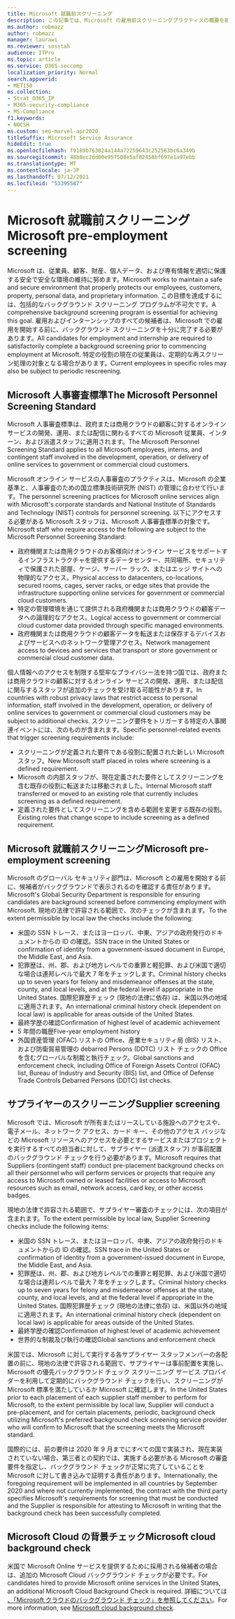 ```yaml
---
title: Microsoft 就職前スクリーニング
description: この記事では、Microsoft の雇用前スクリーニングプラクティスの概要を確認Microsoft 365。
ms.author: robmazz
author: robmazz
manager: laurawi
ms.reviewer: sosstah
audience: ITPro
ms.topic: article
ms.service: O365-seccomp
localization_priority: Normal
search.appverid:
- MET150
ms.collection:
- Strat_O365_IP
- M365-security-compliance
- MS-Compliance
f1.keywords:
- NOCSH
ms.custom: seo-marvel-apr2020
titleSuffix: Microsoft Service Assurance
hideEdit: true
ms.openlocfilehash: f9189b763824a144a72259643c252563bc6a349b
ms.sourcegitcommit: 48b8ec2dd00e957508e5af82458bf697e1a97ebb
ms.translationtype: MT
ms.contentlocale: ja-JP
ms.lasthandoff: 07/12/2021
ms.locfileid: "53395587"
---
```

# <a name="microsoft-pre-employment-screening"></a><span data-ttu-id="ec0ba-103">Microsoft 就職前スクリーニング</span><span class="sxs-lookup"><span data-stu-id="ec0ba-103">Microsoft pre-employment screening</span></span>

<span data-ttu-id="ec0ba-104">Microsoft は、従業員、顧客、財産、個人データ、および専有情報を適切に保護する安全で安全な環境の維持に努めます。</span><span class="sxs-lookup"><span data-stu-id="ec0ba-104">Microsoft works to maintain a safe and secure environment that properly protects our employees, customers, property, personal data, and proprietary information.</span></span> <span data-ttu-id="ec0ba-105">この目標を達成するには、包括的なバックグラウンド スクリーニング プログラムが不可欠です。</span><span class="sxs-lookup"><span data-stu-id="ec0ba-105">A comprehensive background screening program is essential for achieving this goal.</span></span> <span data-ttu-id="ec0ba-106">雇用およびインターンシップのすべての候補者は、Microsoft での雇用を開始する前に、バックグラウンド スクリーニングを十分に完了する必要があります。</span><span class="sxs-lookup"><span data-stu-id="ec0ba-106">All candidates for employment and internship are required to satisfactorily complete a background screening prior to commencing employment at Microsoft.</span></span> <span data-ttu-id="ec0ba-107">特定の役割の現在の従業員は、定期的な再スクリーン処理の対象となる場合があります。</span><span class="sxs-lookup"><span data-stu-id="ec0ba-107">Current employees in specific roles may also be subject to periodic rescreening.</span></span>

## <a name="the-microsoft-personnel-screening-standard"></a><span data-ttu-id="ec0ba-108">Microsoft 人事審査標準</span><span class="sxs-lookup"><span data-stu-id="ec0ba-108">The Microsoft Personnel Screening Standard</span></span>

<span data-ttu-id="ec0ba-109">Microsoft 人事審査標準は、政府または商用クラウドの顧客に対するオンライン サービスの開発、運用、または配信に関わるすべての Microsoft 従業員、インターン、および派遣スタッフに適用されます。</span><span class="sxs-lookup"><span data-stu-id="ec0ba-109">The Microsoft Personnel Screening Standard applies to all Microsoft employees, interns, and contingent staff involved in the development, operation, or delivery of online services to government or commercial cloud customers.</span></span>

<span data-ttu-id="ec0ba-110">Microsoft オンライン サービスの人事審査のプラクティスは、Microsoft の企業基準と、人事審査のための国立標準技術研究所 (NIST) の管理に合わせて行います。</span><span class="sxs-lookup"><span data-stu-id="ec0ba-110">The personnel screening practices for Microsoft online services align with Microsoft's corporate standards and National Institute of Standards and Technology (NIST) controls for personnel screening.</span></span> <span data-ttu-id="ec0ba-111">以下にアクセスする必要がある Microsoft スタッフは、Microsoft 人事審査標準の対象です。</span><span class="sxs-lookup"><span data-stu-id="ec0ba-111">Microsoft staff who require access to the following are subject to the Microsoft Personnel Screening Standard:</span></span>

- <span data-ttu-id="ec0ba-112">政府機関または商用クラウドのお客様向けオンライン サービスをサポートするインフラストラクチャを提供するデータセンター、共同場所、セキュリティで保護された部屋、ケージ、サーバー ラック、またはエッジ サイトへの物理的なアクセス。</span><span class="sxs-lookup"><span data-stu-id="ec0ba-112">Physical access to datacenters, co-locations, secured rooms, cages, server racks, or edge sites that provide the infrastructure supporting online services for government or commercial cloud customers.</span></span>
- <span data-ttu-id="ec0ba-113">特定の管理環境を通じて提供される政府機関または商用クラウドの顧客データへの論理的なアクセス。</span><span class="sxs-lookup"><span data-stu-id="ec0ba-113">Logical access to government or commercial cloud customer data provided through specific managed environments.</span></span>
- <span data-ttu-id="ec0ba-114">政府機関または商用クラウドの顧客データを転送または保存するデバイスおよびサービスへのネットワーク管理アクセス。</span><span class="sxs-lookup"><span data-stu-id="ec0ba-114">Network management access to devices and services that transport or store government or commercial cloud customer data.</span></span>

<span data-ttu-id="ec0ba-115">個人情報へのアクセスを制限する堅牢なプライバシー法を持つ国では、政府または商用クラウドの顧客に対するオンライン サービスの開発、運用、または配信に関与するスタッフが追加のチェックを受け取る可能性があります。</span><span class="sxs-lookup"><span data-stu-id="ec0ba-115">In countries with robust privacy laws that restrict access to personal information, staff involved in the development, operation, or delivery of online services to government or commercial cloud customers may be subject to additional checks.</span></span> <span data-ttu-id="ec0ba-116">スクリーニング要件をトリガーする特定の人事関連イベントには、次のものが含まれます。</span><span class="sxs-lookup"><span data-stu-id="ec0ba-116">Specific personnel-related events that trigger screening requirements include:</span></span>

- <span data-ttu-id="ec0ba-117">スクリーニングが定義された要件である役割に配置された新しい Microsoft スタッフ。</span><span class="sxs-lookup"><span data-stu-id="ec0ba-117">New Microsoft staff placed in roles where screening is a defined requirement.</span></span>
- <span data-ttu-id="ec0ba-118">Microsoft の内部スタッフが、現在定義された要件としてスクリーニングを含む既存の役割に転送または移動されました。</span><span class="sxs-lookup"><span data-stu-id="ec0ba-118">Internal Microsoft staff transferred or moved to an existing role that currently includes screening as a defined requirement.</span></span>
- <span data-ttu-id="ec0ba-119">定義された要件としてスクリーニングを含める範囲を変更する既存の役割。</span><span class="sxs-lookup"><span data-stu-id="ec0ba-119">Existing roles that change scope to include screening as a defined requirement.</span></span>

## <a name="microsoft-pre-employment-screening"></a><span data-ttu-id="ec0ba-120">Microsoft 就職前スクリーニング</span><span class="sxs-lookup"><span data-stu-id="ec0ba-120">Microsoft pre-employment screening</span></span>

<span data-ttu-id="ec0ba-121">Microsoft のグローバル セキュリティ部門は、Microsoft との雇用を開始する前に、候補者がバックグラウンドで表示されるのを確認する責任があります。</span><span class="sxs-lookup"><span data-stu-id="ec0ba-121">Microsoft's Global Security Department is responsible for ensuring candidates are background screened before commencing employment with Microsoft.</span></span>
<span data-ttu-id="ec0ba-122">現地の法律で許容される範囲で、次のチェックが含まれます。</span><span class="sxs-lookup"><span data-stu-id="ec0ba-122">To the extent permissible by local law the checks include the following:</span></span>

- <span data-ttu-id="ec0ba-123">米国の SSN トレース、またはヨーロッパ、中東、アジアの政府発行のドキュメントからの ID の確認。</span><span class="sxs-lookup"><span data-stu-id="ec0ba-123">SSN trace in the United States or confirmation of identity from a government-issued document in Europe, the Middle East, and Asia.</span></span>
- <span data-ttu-id="ec0ba-124">犯罪歴は、州、郡、および地方レベルでの重罪と軽犯罪、および米国で適切な場合は連邦レベルで最大 7 年をチェックします。</span><span class="sxs-lookup"><span data-stu-id="ec0ba-124">Criminal history checks up to seven years for felony and misdemeanor offenses at the state, county, and local levels, and at the federal level if appropriate in the United States.</span></span> <span data-ttu-id="ec0ba-125">国際犯罪歴チェック (現地の法律に依存) は、米国以外の地域に適用されます。</span><span class="sxs-lookup"><span data-stu-id="ec0ba-125">An international criminal history check (dependent on local law) is applicable for areas outside of the United States.</span></span>
- <span data-ttu-id="ec0ba-126">最終学歴の確認</span><span class="sxs-lookup"><span data-stu-id="ec0ba-126">Confirmation of highest level of academic achievement</span></span>
- <span data-ttu-id="ec0ba-127">5 年間の職歴</span><span class="sxs-lookup"><span data-stu-id="ec0ba-127">Five-year employment history</span></span>
- <span data-ttu-id="ec0ba-128">外国資産管理 (OFAC) リストの Office、産業セキュリティ局 (BIS) リスト、および防衛貿易管理の debarred Persons (DDTC) リスト チェックの Office を含むグローバルな制裁と執行チェック。</span><span class="sxs-lookup"><span data-stu-id="ec0ba-128">Global sanctions and enforcement check, including Office of Foreign Assets Control (OFAC) list, Bureau of Industry and Security (BIS) list, and Office of Defense Trade Controls Debarred Persons (DDTC) list checks.</span></span>

## <a name="supplier-screening"></a><span data-ttu-id="ec0ba-129">サプライヤーのスクリーニング</span><span class="sxs-lookup"><span data-stu-id="ec0ba-129">Supplier screening</span></span>

<span data-ttu-id="ec0ba-130">Microsoft では、Microsoft が所有またはリースしている施設へのアクセスや、電子メール、ネットワーク アクセス、カード キー、その他のアクセス バッジなどの Microsoft リソースへのアクセスを必要とするサービスまたはプロジェクトを実行するすべての担当者に対して、サプライヤー (派遣スタッフ) が事前配置のバックグラウンド チェックを行う必要があります。</span><span class="sxs-lookup"><span data-stu-id="ec0ba-130">Microsoft requires that Suppliers (contingent staff) conduct pre-placement background checks on all their personnel who will perform services or projects that require any access to Microsoft owned or leased facilities or access to Microsoft resources such as email, network access, card key, or other access badges.</span></span>

<span data-ttu-id="ec0ba-131">現地の法律で許容される範囲で、サプライヤー審査のチェックには、次の項目が含まれます。</span><span class="sxs-lookup"><span data-stu-id="ec0ba-131">To the extent permissible by local law, Supplier Screening checks include the following items:</span></span>

- <span data-ttu-id="ec0ba-132">米国の SSN トレース、またはヨーロッパ、中東、アジアの政府発行のドキュメントからの ID の確認。</span><span class="sxs-lookup"><span data-stu-id="ec0ba-132">SSN trace in the United States or confirmation of identity from a government-issued document in Europe, the Middle East, and Asia.</span></span>
- <span data-ttu-id="ec0ba-133">犯罪歴は、州、郡、および地方レベルでの重罪と軽犯罪、および米国で適切な場合は連邦レベルで最大 7 年をチェックします。</span><span class="sxs-lookup"><span data-stu-id="ec0ba-133">Criminal history checks up to seven years for felony and misdemeanor offenses at the state, county, and local levels, and at the federal level if appropriate in the United States.</span></span> <span data-ttu-id="ec0ba-134">国際犯罪歴チェック (現地の法律に依存) は、米国以外の地域に適用されます。</span><span class="sxs-lookup"><span data-stu-id="ec0ba-134">An international criminal history check (dependent on local law) is applicable for areas outside of the United States.</span></span>
- <span data-ttu-id="ec0ba-135">最終学歴の確認</span><span class="sxs-lookup"><span data-stu-id="ec0ba-135">Confirmation of highest level of academic achievement</span></span>
- <span data-ttu-id="ec0ba-136">世界的な制裁及び執行の確認</span><span class="sxs-lookup"><span data-stu-id="ec0ba-136">Global sanctions and enforcement check</span></span>

<span data-ttu-id="ec0ba-137">米国では、Microsoft に対して実行する各サプライヤー スタッフメンバーの各配置の前に、現地の法律で許容される範囲で、サプライヤーは事前配置を実施し、Microsoft の優先バックグラウンド チェック スクリーニング サービス プロバイダーを利用して定期的にバックグラウンド チェックを行い、スクリーニングが Microsoft 標準を満たしているか Microsoft に確認します。</span><span class="sxs-lookup"><span data-stu-id="ec0ba-137">In the United States prior to each placement of each supplier staff member to perform for Microsoft, to the extent permissible by local law, Supplier will conduct a pre-placement, and for certain placements, periodic, background check utilizing Microsoft's preferred background check screening service provider who will confirm to Microsoft that the screening meets the Microsoft standard.</span></span> 

<span data-ttu-id="ec0ba-138">国際的には、前の要件は 2020 年 9 月までにすべての国で実装され、現在実装されていない場合、第三者との契約では、実施する必要がある Microsoft の審査要件を指定し、バックグラウンド チェックが正常に完了していることを Microsoft に対して書き込みで証明する責任があります。</span><span class="sxs-lookup"><span data-stu-id="ec0ba-138">Internationally, the foregoing requirement will be implemented in all countries by September 2020 and where not currently implemented, the contract with the third party specifies Microsoft's requirements for screening that must be conducted and the Supplier is responsible for attesting to Microsoft in writing that the background check has been successfully completed.</span></span>

## <a name="microsoft-cloud-background-check"></a><span data-ttu-id="ec0ba-139">Microsoft Cloud の背景チェック</span><span class="sxs-lookup"><span data-stu-id="ec0ba-139">Microsoft cloud background check</span></span>

<span data-ttu-id="ec0ba-140">米国で Microsoft Online サービスを提供するために採用される候補者の場合は、追加の Microsoft Cloud バックグラウンド チェックが必要です。</span><span class="sxs-lookup"><span data-stu-id="ec0ba-140">For candidates hired to provide Microsoft online services in the United States, an additional Microsoft Cloud Background Check is required.</span></span> <span data-ttu-id="ec0ba-141">詳細については [、「Microsoft クラウドのバックグラウンド チェック」を参照してください](assurance-cloud-background-check.md)。</span><span class="sxs-lookup"><span data-stu-id="ec0ba-141">For more information, see [Microsoft cloud background check](assurance-cloud-background-check.md).</span></span>